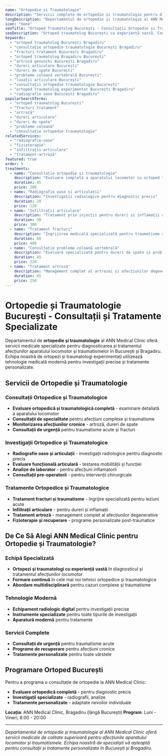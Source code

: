 ```yaml
---
name: "Ortopedie și Traumatologie"
description: "Servicii complete de ortopedie și traumatologie pentru diagnosticarea și tratamentul afecțiunilor"
longDescription: "Departamentul de ortopedie și traumatologie al ANN Medical Clinic oferă servicii medicale specializate pentru diagnosticarea și tratamentul afecțiunilor aparatului locomotor și traumatismelor. Echipa noastră de medici ortopezi și traumatologi experimentați din București utilizează tehnologie medicală modernă pentru investigații precise și tratamente personalizate."
icon: "bone"
seoTitle: "Ortoped Traumatolog București - Consultații Ortopedie și Traumatologie | ANN Medical Clinic"
seoDescription: "Ortoped traumatolog București cu experiență vastă. Consultații ortopedie și traumatologie, tratament fracturi, artroză, dureri articulare, radiografii. Programează-te la ANN Medical Clinic Bragadiru."
keywords:
  - "ortoped traumatolog București Bragadiru"
  - "consultație ortopedie traumatologie București Bragadiru"
  - "fracturi tratament București Bragadiru"
  - "ortoped traumatolog Bragadiru București"
  - "artroză genunchi București Bragadiru"
  - "dureri articulare București"
  - "dureri de spate București"
  - "probleme coloană vertebrală București"
  - "luxații articulare București"
  - "consultații ortopedie traumatologie București"
  - "ortoped traumatolog experimentat București Bragadiru"
  - "radiografie oase București Bragadiru"
popularSearchTerms:
  - "ortoped traumatolog București"
  - "fracturi tratament"
  - "artroză"
  - "dureri articulare"
  - "dureri de spate"
  - "probleme coloană"
  - "consultație ortopedie traumatologie"
relatedServices:
  - "radiografie-oase"
  - "fizioterapie"
  - "infiltrații-articulare"
  - "tratament-artroză"
featured: true
order: 9
treatments:
  - name: "Consultație ortopedie și traumatologie"
    description: "Evaluare completă a aparatului locomotor cu ortoped traumatolog experimentat"
    duration: 45
    price: 200
  - name: "Radiografie oase și articulații"
    description: "Investigații radiologice pentru diagnostic precis"
    duration: 20
    price: 120
  - name: "Infiltrații articulare"
    description: "Tratament prin injecții pentru dureri și inflamații articulare"
    duration: 30
    price: 300
  - name: "Tratament fracturi"
    description: "Îngrijirea medicală specializată pentru traumatisme și fracturi"
    duration: 60
    price: 400
  - name: "Consultație probleme coloană vertebrală"
    description: "Evaluare specializată pentru dureri de spate și probleme spinale"
    duration: 45
    price: 220
  - name: "Tratament artroză"
    description: "Management complet al artrozei și afecțiunilor degenerative"
    duration: 45
    price: 250
---
```


# Ortopedie și Traumatologie București - Consultații și Tratamente Specializate

Departamentul de **ortopedie și traumatologie** al ANN Medical Clinic oferă servicii medicale specializate pentru diagnosticarea și tratamentul afecțiunilor aparatului locomotor și traumatismelor în București și Bragadiru. Echipa noastră de ortopezi și traumatologi experimentați utilizează tehnologie medicală modernă pentru investigații precise și tratamente personalizate.

## Servicii de Ortopedie și Traumatologie

### Consultații Ortopedice și Traumatologice

- **Evaluare ortopedică și traumatologică completă** - examinare detaliată a aparatului locomotor
- **Consultații de specialitate** pentru afecțiuni complexe și traumatisme
- **Monitorizarea afecțiunilor cronice** - artroză, dureri de spate
- **Consultații de urgență** pentru traumatisme acute și fracturi

### Investigații Ortopedice și Traumatologice

- **Radiografie oase și articulații** - investigații radiologice pentru diagnostic precis
- **Evaluare funcțională articulară** - testarea mobilității și funcției
- **Analize de laborator** - pentru afecțiuni inflamatorii
- **Consultații pre-operatorii** - pentru intervenții chirurgicale

### Tratamente Ortopedice și Traumatologice

- **Tratament fracturi și traumatisme** - îngrijire specializată pentru leziuni acute
- **Infiltrații articulare** - pentru dureri și inflamații
- **Tratament artroză** - management complet al afecțiunilor degenerative
- **Fizioterapie și recuperare** - programe personalizate post-traumatice

## De Ce Să Alegi ANN Medical Clinic pentru Ortopedie și Traumatologie?

### Echipă Specializată

- **Ortopezi și traumatologi cu experiență vastă** în diagnosticul și tratamentul afecțiunilor locomotor
- **Formare continuă** în cele mai noi tehnici ortopedice și traumatologice
- **Abordare multidisciplinară** pentru cazuri complexe și traumatisme

### Tehnologie Modernă

- **Echipament radiologic digital** pentru investigații precise
- **Instrumente specializate** pentru toate tipurile de investigații
- **Aparatură modernă** pentru tratamente

### Servicii Complete

- **Consultații de urgență** pentru traumatisme acute
- **Programe de recuperare** pentru afecțiuni cronice
- **Tratamente personalizate** pentru toate vârstele

## Programare Ortoped București

Pentru a programa o consultație de ortopedie la ANN Medical Clinic:

- **Evaluare ortopedică completă** - pentru diagnostic precis
- **Investigații specializate** - radiografii, analize
- **Tratamente personalizate** - adaptate nevoilor individuale

**Locația**: ANN Medical Clinic, Bragadiru (lângă București)
**Program**: Luni - Vineri, 8:00 - 20:00

---

_Departamentul de ortopedie și traumatologie al ANN Medical Clinic oferă servicii medicale de calitate superioară pentru afecțiunile aparatului locomotor și traumatismele. Echipa noastră de specialiști vă așteaptă pentru consultații și tratamente personalizate în București și Bragadiru._
